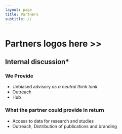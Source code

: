 ```yaml
---
layout: page
title: Partners
subtitle: //
---
```



# Partners logos here >>


## Internal discussion*

### We Provide
* Unbiased advisory *as a neutral think tank*
* Outreach 
* Hub


### What the partner could provide in return
* Access to data for research and studies
* Outreach, Distribution of publications and branding


